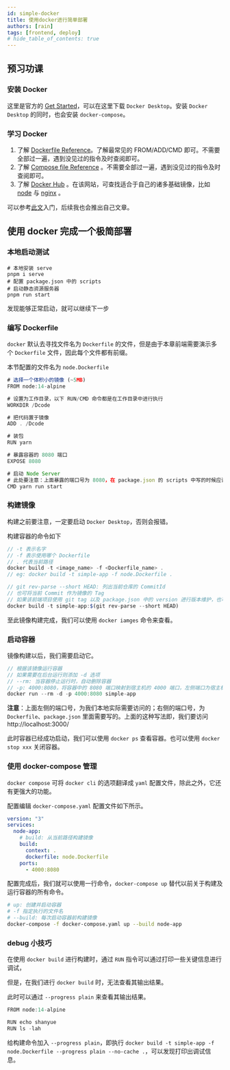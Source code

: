 ```yaml
---
id: simple-docker
title: 使用docker进行简单部署
authors: [rain]
tags: [frontend, deploy]
# hide_table_of_contents: true
---
```


## 预习功课

### 安装 Docker

这里是官方的 [Get Started](https://www.docker.com/get-started/)，可以在这里下载 `Docker Desktop`。安装 `Docker Desktop` 的同时，也会安装 `docker-compose`。

### 学习 Docker

1. 了解 [Dockerfile Reference](https://docs.docker.com/engine/reference/builder/)。了解最常见的 FROM/ADD/CMD 即可。不需要全部过一遍，遇到没见过的指令及时查阅即可。
2. 了解 [Compose file Reference](https://docs.docker.com/compose/compose-file/compose-file-v3/) 。不需要全部过一遍，遇到没见过的指令及时查阅即可。
3. 了解 [Docker Hub](https://hub.docker.com/) 。在该网站，可查找适合于自己的诸多基础镜像，比如 [node](https://hub.docker.com/_/node) 与 [nginx](https://hub.docker.com/_/nginx) 。


可以参考[此文](https://shanyue.tech/op/docker.html)入门，后续我也会推出自己文章。

## 使用 docker 完成一个极简部署

### 本地启动测试

```
# 本地安装 serve 
pnpm i serve 
# 配置 package.json 中的 scripts
# 启动静态资源服务器
pnpm run start
```

发现能够正常启动，就可以继续下一步

### 编写 Dockerfile

`docker` 默认去寻找文件名为 `Dockerfile` 的文件，但是由于本章前端需要演示多个 `Dockerfile` 文件，因此每个文件都有前缀。

本节配置的文件名为 `node.Dockerfile` 

```ts
# 选择一个体积小的镜像 (~5MB)
FROM node:14-alpine

# 设置为工作目录，以下 RUN/CMD 命令都是在工作目录中进行执行
WORKDIR /Dcode

# 把代码置于镜像
ADD . /Dcode

# 装包
RUN yarn

# 暴露容器的 8080 端口
EXPOSE 8080

# 启动 Node Server 
# 此处要注意：上面暴露的端口号为 8080，在 package.json 的 scripts 中写的时候应该写 "start": "serve . -p 8080"
CMD yarn run start 
```

### 构建镜像

构建之前要注意，一定要启动 `Docker Desktop`，否则会报错。

构建容器的命令如下

```js
// -t 表示名字
// -f 表示使用哪个 Dockerfile
// . 代表当前路径
docker build -t <image_name> -f <Dockerfile_name> .
// eg: docker build -t simple-app -f node.Dockerfile .

// git rev-parse --short HEAD: 列出当前仓库的 CommitId
// 也可将当前 Commit 作为镜像的 Tag
// 如果该前端项目使用 git tag 以及 package.json 中的 version 进行版本维护，也可将 version 作为生产环境镜像的 Tag
docker build -t simple-app:$(git rev-parse --short HEAD)
```

至此镜像构建完成，我们可以使用 `docker iamges` 命令来查看。

### 启动容器

镜像构建以后，我们需要启动它。

```js
// 根据该镜像运行容器
// 如果需要在后台运行则添加 -d 选项
// --rm: 当容器停止运行时，自动删除容器
// -p: 4000:8080，将容器中的 8080 端口映射到宿主机的 4000 端口，左侧端口为宿主机端口，右侧为容器端口
docker run --rm -d -p 4000:8080 simple-app
```

**注意**：上面左侧的端口号，为我们本地实际需要访问的；右侧的端口号，为 `Dockerfile`、`package.json` 里面需要写的。上面的这种写法即，我们要访问 http://localhost:3000/

此时容器已经成功启动，我们可以使用 `docker ps` 查看容器。也可以使用 `docker stop xxx` 关闭容器。

### 使用 docker-compose 管理

`docker compose` 可将 `docker cli` 的选项翻译成 `yaml` 配置文件，除此之外，它还有更强大的功能。

配置编辑 `docker-compose.yaml` 配置文件如下所示。

```yaml
version: "3"
services:
  node-app:
    # build: 从当前路径构建镜像
    build:
      context: .
      dockerfile: node.Dockerfile
    ports:
      - 4000:8080
```

配置完成后，我们就可以使用一行命令，`docker-compose up` 替代以前关于构建及运行容器的所有命令。

```sh
# up: 创建并启动容器
# -f 指定执行的文件名
# --build: 每次启动容器前构建镜像
docker-compose -f docker-compose.yaml up --build node-app
```

### debug 小技巧

在使用 `docker build` 进行构建时，通过 `RUN` 指令可以通过打印一些关键信息进行调试，

但是，在我们进行 `docker build` 时，无法查看其输出结果。

此时可以通过 `--progress plain` 来查看其输出结果。

```js
FROM node:14-alpine

RUN echo shanyue
RUN ls -lah
```

给构建命令加入 `--progress plain`，即执行 `docker build -t simple-app -f node.Dockerfile --progress plain --no-cache .`，可以发现打印出调试信息。
